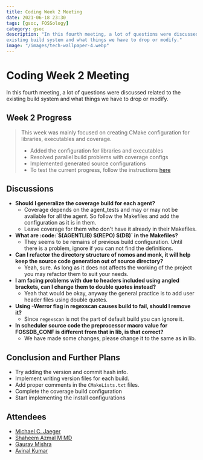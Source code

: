 ```yaml
---
title: Coding Week 2 Meeting
date: 2021-06-18 23:30
tags: [gsoc, FOSSology]
category: gsoc
description: "In this fourth meeting, a lot of questions were discussed related to the
existing build system and what things we have to drop or modify."
image: "/images/tech-wallpaper-4.webp"
---
```


# Coding Week 2 Meeting

In this fourth meeting, a lot of questions were discussed related to the existing build system and what things we have to drop or modify.

## Week 2 Progress

> This week was mainly focused on creating CMake configuration for libraries, executables and coverage.
>
> - Added the configuration for libraries and executables
> - Resolved parallel build problems with coverage configs
> - Implemented generated source configurations
> - To test the current progress, follow the instructions [here](https://github.com/avinal/FOSSology/wiki#test-the-new-system-only-gcc-with-make-and-ninja-tested-for-now)

## Discussions

- **Should I generalize the coverage build for each agent?**
  - Coverage depends on the agent_tests and may or may not be available
    for all the agent. So follow the Makefiles and add the configuration
    as it is in them.
  - Leave coverage for them who don't have it already in their
    Makefiles.
- **What are :code:\`\$(AGENTLIB) \$(REPO) \$(DB)\` in the Makefiles?**
  - They seems to be remains of previous build configuration. Until
    there is a problem, ignore if you can not find the definitions.
- **Can I refactor the directory structure of nomos and monk, it will
  help keep the source code generation out of source directory?**
  - Yeah, sure. As long as it does not affects the working of the
    project you may refactor them to suit your needs.
- **I am facing problems with due to headers included using angled
  brackets, can I change them to double quotes instead?**
  - Yeah that would be okay, anyway the general practice is to add user
    header files using double quotes.
- **Using -Werror flag in regexscan causes build to fail, should I
  remove it?**
  - Since `regexscan` is not the part of default build you can ignore
    it.
- **In scheduler source code the preprocessor macro value for
  FOSSDB_CONF is different from that in lib, is that correct?**
  - We have made some changes, please change it to the same as in lib.

## Conclusion and Further Plans

- Try adding the version and commit hash info.
- Implement writing version files for each build.
- Add proper comments in the `CMakeLists.txt` files.
- Complete the coverage build configuration
- Start implementing the install configurations

## Attendees

- [Michael C. Jaeger](https://github.com/mcjaeger)
- [Shaheem Azmal M MD](https://github.com/shaheemazmalmmd)
- [Gaurav Mishra](https://github.com/GMishx)
- [Avinal Kumar](https://github.com/avinal)
